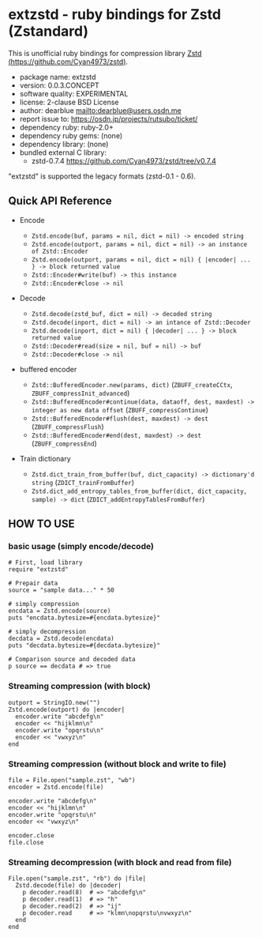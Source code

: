 # extzstd - ruby bindings for Zstd (Zstandard)

This is unofficial ruby bindings for compression library
[Zstd (https://github.com/Cyan4973/zstd)](https://github.com/Cyan4973/zstd).

  * package name: extzstd
  * version: 0.0.3.CONCEPT
  * software quality: EXPERIMENTAL
  * license: 2-clause BSD License
  * author: dearblue <mailto:dearblue@users.osdn.me>
  * report issue to: <https://osdn.jp/projects/rutsubo/ticket/>
  * dependency ruby: ruby-2.0+
  * dependency ruby gems: (none)
  * dependency library: (none)
  * bundled external C library:
      * zstd-0.7.4 <https://github.com/Cyan4973/zstd/tree/v0.7.4>

"extzstd" is supported the legacy formats (zstd-0.1 - 0.6).


## Quick API Reference

  * Encode
      * ``Zstd.encode(buf, params = nil, dict = nil) -> encoded string``
      * ``Zstd.encode(outport, params = nil, dict = nil) -> an instance of Zstd::Encoder``
      * ``Zstd.encode(outport, params = nil, dict = nil) { |encoder| ... } -> block returned value``
      * ``Zstd::Encoder#write(buf) -> this instance``
      * ``Zstd::Encoder#close -> nil``

  * Decode
      * ``Zstd.decode(zstd_buf, dict = nil) -> decoded string``
      * ``Zstd.decode(inport, dict = nil) -> an intance of Zstd::Decoder``
      * ``Zstd.decode(inport, dict = nil) { |decoder| ... } -> block returned value``
      * ``Zstd::Decoder#read(size = nil, buf = nil) -> buf``
      * ``Zstd::Decoder#close -> nil``

  * buffered encoder
      * ``Zstd::BufferedEncoder.new(params, dict)`` (``ZBUFF_createCCtx``, ``ZBUFF_compressInit_advanced``)
      * ``Zstd::BufferedEncoder#continue(data, dataoff, dest, maxdest) -> integer as new data offset`` (``ZBUFF_compressContinue``)
      * ``Zstd::BufferedEncoder#flush(dest, maxdest) -> dest`` (``ZBUFF_compressFlush``)
      * ``Zstd::BufferedEncoder#end(dest, maxdest) -> dest`` (``ZBUFF_compressEnd``)

  * Train dictionary
      * ``Zstd.dict_train_from_buffer(buf, dict_capacity) -> dictionary'd string`` (``ZDICT_trainFromBuffer``)
      * ``Zstd.dict_add_entropy_tables_from_buffer(dict, dict_capacity, sample) -> dict`` (``ZDICT_addEntropyTablesFromBuffer``)


## HOW TO USE

### basic usage (simply encode/decode)

``` ruby:ruby
# First, load library
require "extzstd"

# Prepair data
source = "sample data..." * 50

# simply compression
encdata = Zstd.encode(source)
puts "encdata.bytesize=#{encdata.bytesize}"

# simply decompression
decdata = Zstd.decode(encdata)
puts "decdata.bytesize=#{decdata.bytesize}"

# Comparison source and decoded data
p source == decdata # => true
```

### Streaming compression (with block)

``` ruby:ruby
outport = StringIO.new("")
Zstd.encode(outport) do |encoder|
  encoder.write "abcdefg\n"
  encoder << "hijklmn\n"
  encoder.write "opqrstu\n"
  encoder << "vwxyz\n"
end
```

### Streaming compression (without block and write to file)

``` ruby:ruby
file = File.open("sample.zst", "wb")
encoder = Zstd.encode(file)

encoder.write "abcdefg\n"
encoder << "hijklmn\n"
encoder.write "opqrstu\n"
encoder << "vwxyz\n"

encoder.close
file.close
```

### Streaming decompression (with block and read from file)

``` ruby:ruby
File.open("sample.zst", "rb") do |file|
  Zstd.decode(file) do |decoder|
    p decoder.read(8)  # => "abcdefg\n"
    p decoder.read(1)  # => "h"
    p decoder.read(2)  # => "ij"
    p decoder.read     # => "klmn\nopqrstu\nvwxyz\n"
  end
end
```
